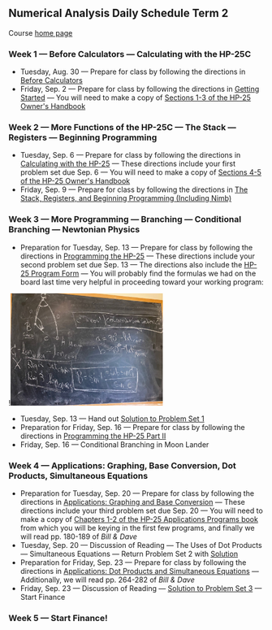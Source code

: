 ## Numerical Analysis Daily Schedule Term 2

Course [home page](./)

### Week 1 &mdash; Before Calculators &mdash; Calculating with the HP-25C

* Tuesday, Aug. 30 &mdash; Prepare for class by following the directions in [Before Calculators](./tex/na_day01.pdf)
* Friday, Sep. 2 &mdash; Prepare for class by following the directions in [Getting Started](./tex/na_day02.pdf) &mdash; You will need to make a copy of [Sections 1-3 of the HP-25 Owner's Handbook](./resources/HP25-OwnersHandbook-Sections1-3.pdf)

### Week 2 &mdash; More Functions of the HP-25C &mdash; The Stack &mdash; Registers &mdash; Beginning Programming

* Tuesday, Sep. 6 &mdash; Prepare for class by following the directions in [Calculating with the HP-25](./tex/na_day03.pdf) &mdash; These directions include your first problem set due Sep. 6 &mdash; You will need to make a copy of [Sections 4-5 of the HP-25 Owner's Handbook](./resources/HP25-OwnersHandbook-Sections4-5.pdf)
* Friday, Sep. 9 &mdash; Prepare for class by following the directions in [The Stack, Registers, and Beginning Programming (Including Nimb)](./tex/na_day04.pdf)

### Week 3 &mdash; More Programming &mdash; Branching &mdash; Conditional Branching &mdash; Newtonian Physics

* Preparation for Tuesday, Sep. 13 &mdash; Prepare for class by following the directions in [Programming the HP-25](./tex/na_day05.pdf) &mdash; These directions include your second problem set due Sep. 13 &mdash; The directions also include the [HP-25 Program Form](./resources/HP-25ProgramForm.pdf) &mdash; You will probably find the formulas we had on the board last time very helpful in proceeding toward your working program:

!<img src="./resources/Mecca.jpeg" width="300">

* Tuesday, Sep. 13 &mdash; Hand out [Solution to Problem Set 1](./assignments/PS01-Solution.pdf)
* Preparation for Friday, Sep. 16 &mdash; Prepare for class by following the directions in [Programming the HP-25 Part II](./tex/na_day06.pdf)
* Friday, Sep. 16 &mdash; Conditional Branching in Moon Lander

### Week 4 &mdash; Applications: Graphing, Base Conversion, Dot Products, Simultaneous Equations

* Preparation for Tuesday, Sep. 20 &mdash; Prepare for class by following the directions in [Applications: Graphing and Base Conversion](./tex/na_day07.pdf) &mdash; These directions include your third problem set due Sep. 20 &mdash; You will need to make a copy of [Chapters 1-2 of the HP-25 Applications Programs book](./resources/HP25-ApplicationsPrograms-Chapters1-2.pdf) from which you will be keying in the first few programs, and finally we will read pp. 180-189 of *Bill &amp; Dave*
* Tuesday, Sep. 20 &mdash; Discussion of Reading &mdash; The Uses of Dot Products &mdash; Simultaneous Equations &mdash; Return Problem Set 2 with [Solution](./assignments/PS02-Solution.pdf)
* Preparation for Friday, Sep. 23 &mdash; Prepare for class by following the directions in [Applications: Dot Products and Simultaneous Equations](./tex/na_day08.pdf) &mdash; Additionally, we will read pp. 264-282 of *Bill &amp; Dave*
* Friday, Sep. 23 &mdash; Discussion of Reading &mdash; [Solution to Problem Set 3](./assignments/PS03-Solution.pdf) &mdash; Start Finance

### Week 5 &mdash; Start Finance!
